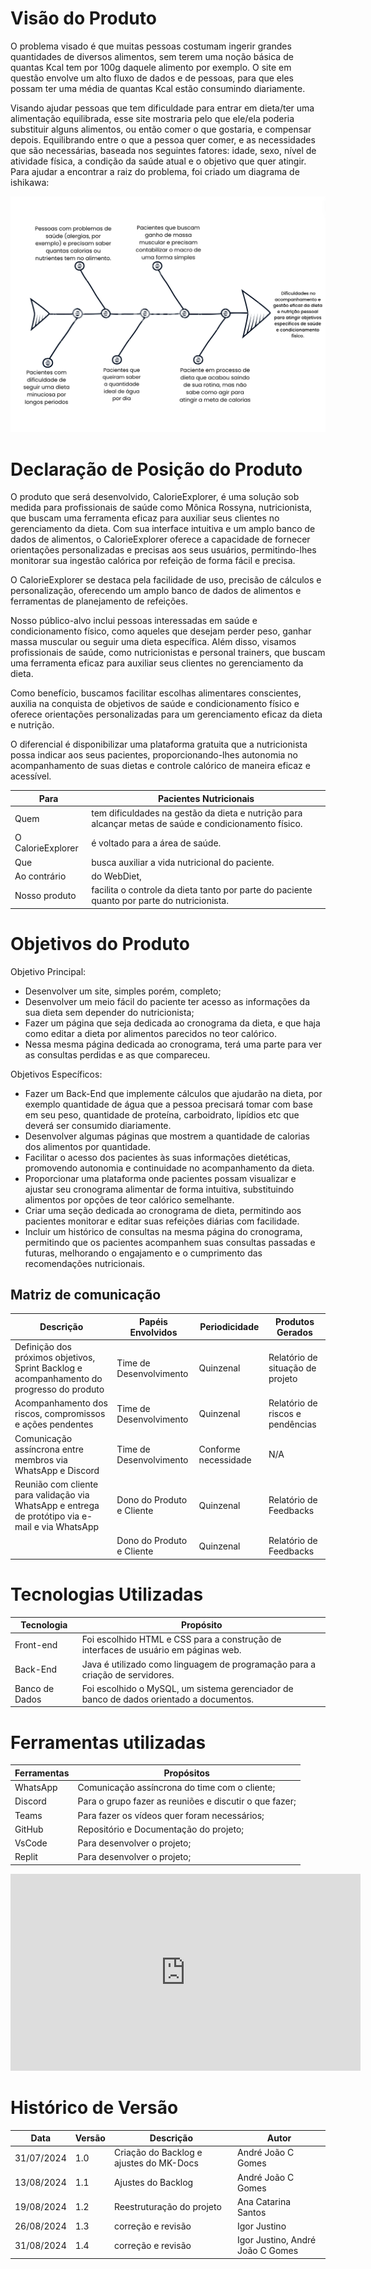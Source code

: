 # Visão do Produto

O problema visado é que muitas pessoas costumam ingerir grandes quantidades de diversos alimentos, sem terem uma noção básica de quantas Kcal tem por 100g daquele alimento por exemplo. O site em questão envolve um alto fluxo de dados e de pessoas, para que eles possam ter uma média de quantas Kcal estão consumindo diariamente.

Visando ajudar pessoas que tem dificuldade para entrar em dieta/ter uma alimentação equilibrada, esse site mostraria pelo que ele/ela poderia substituir alguns alimentos, ou então comer o que gostaria, e compensar depois. Equilibrando entre o que a pessoa quer comer, e as necessidades que são necessárias, baseada nos seguintes fatores: idade, sexo, nível de atividade física, a condição da saúde atual e o objetivo que quer atingir. Para ajudar a encontrar a raiz do problema, foi criado um diagrama de ishikawa:

![Diagrama de ishikawa para a identificação do problema](../../assets/ishikawa.png)

# Declaração de Posição do Produto

O produto que será desenvolvido, CalorieExplorer, é uma solução sob medida para profissionais de saúde como Mônica Rossyna, nutricionista, que buscam uma ferramenta eficaz para auxiliar seus clientes no gerenciamento da dieta. Com sua interface intuitiva e um amplo banco de dados de alimentos, o CalorieExplorer oferece a capacidade de fornecer orientações personalizadas e precisas aos seus usuários, permitindo-lhes monitorar sua ingestão calórica por refeição de forma fácil e precisa.

O CalorieExplorer se destaca pela facilidade de uso, precisão de cálculos e personalização, oferecendo um amplo banco de dados de alimentos e ferramentas de planejamento de refeições.

Nosso público-alvo inclui pessoas interessadas em saúde e condicionamento físico, como aqueles que desejam perder peso, ganhar massa muscular ou seguir uma dieta específica. Além disso, visamos profissionais de saúde, como nutricionistas e personal trainers, que buscam uma ferramenta eficaz para auxiliar seus clientes no gerenciamento da dieta.

Como benefício, buscamos facilitar escolhas alimentares conscientes, auxilia na conquista de objetivos de saúde e condicionamento físico e oferece orientações personalizadas para um gerenciamento eficaz da dieta e nutrição.

O diferencial é disponibilizar uma plataforma gratuita que a nutricionista possa indicar aos seus pacientes, proporcionando-lhes autonomia no acompanhamento de suas dietas e controle calórico de maneira eficaz e acessível.

| Para              | Pacientes Nutricionais                                                                                |
| ----------------- | ----------------------------------------------------------------------------------------------------- |
| Quem              | tem dificuldades na gestão da dieta e nutrição para alcançar metas de saúde e condicionamento físico. |
| O CalorieExplorer | é voltado para a área de saúde.                                                                       |
| Que               | busca auxiliar a vida nutricional do paciente.                                                        |
| Ao contrário      | do WebDiet,                                                                                           |
| Nosso produto     | facilita  o controle da dieta tanto por parte do paciente quanto por parte do nutricionista.                                     |

# Objetivos do Produto

Objetivo Principal: 
- Desenvolver um site, simples porém, completo;
- Desenvolver um meio fácil do paciente ter acesso as informações da sua dieta sem depender do nutricionista;
- Fazer um página que seja dedicada ao cronograma da dieta, e que haja como editar a dieta por alimentos parecidos no teor calórico.
- Nessa mesma página dedicada ao cronograma, terá uma parte para ver as consultas perdidas e as que compareceu.

Objetivos Específicos:

- Fazer um Back-End que implemente cálculos que ajudarão na dieta, por exemplo quantidade de água que a pessoa precisará tomar com base em seu peso, quantidade de proteína, carboidrato, lipídios etc que deverá ser consumido diariamente.
- Desenvolver algumas páginas que mostrem a quantidade de calorias dos alimentos por quantidade.
- Facilitar o acesso dos pacientes às suas informações dietéticas, promovendo autonomia e continuidade no acompanhamento da dieta.
- Proporcionar uma plataforma onde pacientes possam visualizar e ajustar seu cronograma alimentar de forma intuitiva, substituindo alimentos por opções de teor calórico semelhante.
- Criar uma seção dedicada ao cronograma de dieta, permitindo aos pacientes monitorar e editar suas refeições diárias com facilidade.
- Incluir um histórico de consultas na mesma página do cronograma, permitindo que os pacientes acompanhem suas consultas passadas e futuras, melhorando o engajamento e o cumprimento das recomendações nutricionais.

## Matriz de comunicação

| Descrição                                                                                          | Papéis Envolvidos         | Periodicidade         | Produtos Gerados                      |
|----------------------------------------------------------------------------------------------------|---------------------------|-----------------------|---------------------------------------|
| Definição dos próximos objetivos, Sprint Backlog e acompanhamento do progresso do produto          | Time de Desenvolvimento   | Quinzenal             | Relatório de situação de projeto      |
| Acompanhamento dos riscos, compromissos e ações pendentes                                          | Time de Desenvolvimento   | Quinzenal             | Relatório de riscos e pendências      |
| Comunicação assíncrona entre membros via WhatsApp e Discord                                        | Time de Desenvolvimento   | Conforme necessidade  | N/A                                   |
| Reunião com cliente para validação via WhatsApp e entrega de protótipo via e-mail e via WhatsApp   | Dono do Produto e Cliente | Quinzenal             | Relatório de Feedbacks                |
|   | Dono do Produto e Cliente | Quinzenal             | Relatório de Feedbacks                |


# Tecnologias Utilizadas

| Tecnologia     | Propósito                                                                                               |
| -------------- | ------------------------------------------------------------------------------------------------------- |
| Front-end      | Foi escolhido HTML e CSS para a construção de interfaces de usuário em páginas web.                     |
| Back-End       | Java é utilizado como linguagem de programação para a criação de servidores.                            |
| Banco de Dados | Foi escolhido o MySQL, um sistema gerenciador de banco de dados orientado a documentos.                 |


# Ferramentas utilizadas

| Ferramentas | Propósitos                                             |
| ----------- | ------------------------------------------------------ |
| WhatsApp    | Comunicação assíncrona do time com o cliente;          |
| Discord     | Para o grupo fazer as reuniões e discutir o que fazer; |
| Teams       | Para fazer os vídeos quer foram necessários;           |
| GitHub      | Repositório e Documentação do projeto;                 |
| VsCode      | Para desenvolver o projeto;                            |
| Replit      | Para desenvolver o projeto;                            |

<iframe width="560" height="315" src="https://trello.com/invite/accept-board" title="YouTube video player" frameborder="0" allow="accelerometer; autoplay; clipboard-write; encrypted-media; gyroscope; picture-in-picture; web-share" referrerpolicy="strict-origin-when-cross-origin" allowfullscreen></iframe>

# Histórico de Versão

| Data       | Versão | Descrição                               | Autor               |
| ---------- | ------ | --------------------------------------- | ------------------- |
| 31/07/2024 | 1.0    | Criação do Backlog e ajustes do MK-Docs | André João C Gomes  |
| 13/08/2024 | 1.1    | Ajustes do Backlog                      | André João C Gomes  |
| 19/08/2024 | 1.2    | Reestruturação do projeto               | Ana Catarina Santos |
| 26/08/2024 | 1.3    | correção e revisão | Igor Justino
| 31/08/2024 | 1.4    | correção e revisão | Igor Justino, André João C Gomes
